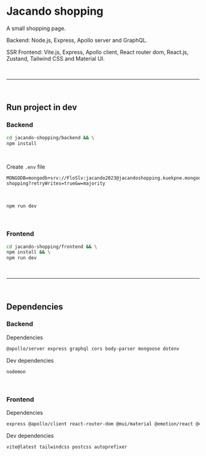 # Jacando shopping
A small shopping page.

Backend: Node.js, Express, Apollo server and GraphQL.

SSR Frontend: Vite.js, Express, Apollo client, React router dom, React.js, Zustand, Tailwind CSS and Material UI.

<br />

---


<br />

## Run project in dev
### Backend
```sh
cd jacando-shopping/backend && \
npm install
```

<br />

Create `.env` file
```env
MONGODB=mongodb+srv://FloSlv:jacando2023@jacandoshopping.kuekpne.mongodb.net/jacando-shopping?retryWrites=true&w=majority
```

<br />

```sh
npm run dev
```

<br />

### Frontend
```sh
cd jacando-shopping/frontend && \
npm install && \
npm run dev
```

<br />

---

<br />

## Dependencies
### Backend
Dependencies
```sh
@apollo/server express graphql cors body-parser mongoose dotenv
```

Dev dependencies
```sh
nodemon
```

<br />

### Frontend
Dependencies
```sh
express @apollo/client react-router-dom @mui/material @emotion/react @emotion/styled clsx zustand
```

Dev dependencies
```sh
vite@latest tailwindcss postcss autoprefixer
```
